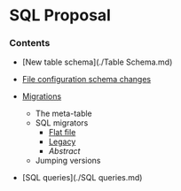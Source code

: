 # SQL Proposal

### Contents

* [New table schema](./Table Schema.md)

* [File configuration schema changes](./ConfigChanges.md)

* [Migrations](./migrations.md)
  * The meta-table
  * SQL migrators
    * [Flat file](./migrations_ff.md)
    * [Legacy](./migrations_legacy.md)
    * _Abstract_
  * Jumping versions

* [SQL queries](./SQL queries.md)

  ​

